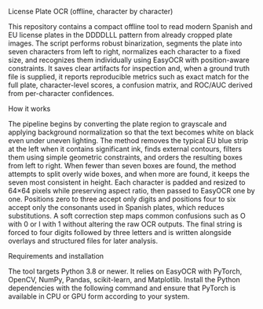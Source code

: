 License Plate OCR (offline, character by character)

This repository contains a compact offline tool to read modern Spanish and EU license plates in the DDDDLLL pattern from already cropped plate images. The script performs robust binarization, segments the plate into seven characters from left to right, normalizes each character to a fixed size, and recognizes them individually using EasyOCR with position-aware constraints. It saves clear artifacts for inspection and, when a ground truth file is supplied, it reports reproducible metrics such as exact match for the full plate, character-level scores, a confusion matrix, and ROC/AUC derived from per-character confidences.

How it works

The pipeline begins by converting the plate region to grayscale and applying background normalization so that the text becomes white on black even under uneven lighting. The method removes the typical EU blue strip at the left when it contains significant ink, finds external contours, filters them using simple geometric constraints, and orders the resulting boxes from left to right. When fewer than seven boxes are found, the method attempts to split overly wide boxes, and when more are found, it keeps the seven most consistent in height. Each character is padded and resized to 64×64 pixels while preserving aspect ratio, then passed to EasyOCR one by one. Positions zero to three accept only digits and positions four to six accept only the consonants used in Spanish plates, which reduces substitutions. A soft correction step maps common confusions such as O with 0 or I with 1 without altering the raw OCR outputs. The final string is forced to four digits followed by three letters and is written alongside overlays and structured files for later analysis.

Requirements and installation

The tool targets Python 3.8 or newer. It relies on EasyOCR with PyTorch, OpenCV, NumPy, Pandas, scikit-learn, and Matplotlib. Install the Python dependencies with the following command and ensure that PyTorch is available in CPU or GPU form according to your system.

